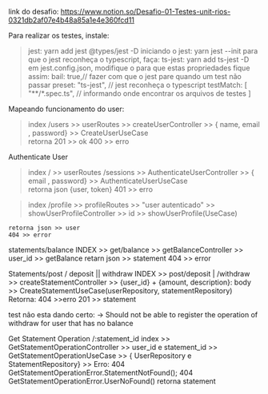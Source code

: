 link do desafio: 
https://www.notion.so/Desafio-01-Testes-unit-rios-0321db2af07e4b48a85a1e4e360fcd11


Para realizar os testes, instale:
 > jest: yarn add jest @types/jest -D
 > iniciando o jest: yarn jest --init
 para que o jest reconheça o typescript, faça:
 > ts-jest: yarn add ts-jest -D 
 em jest.config.json, modifique o para que estas propriedades fique assim:
    bail: true,// fazer com que o jest pare quando um test não passar
    preset: "ts-jest", // jest reconheça o typescript
    testMatch: [
    "**/*.spec.ts", // informando onde encontrar os arquivos de testes
  ]

Mapeando funcionamento do user:
> index /users >> userRoutes >>  createUserController >> { name, email , password} >> CreateUserUseCase  
    retorna 201 >> ok
    400 >>  erro 

 Authenticate User
> index / >> userRoutes /sessions >>  AuthenticateUserController >> {  email , password} >> AuthenticateUserUseCase  
    retorna json {user, token}
    401 >>  erro 


> index /profile >> profileRoutes >> "user autenticado" >> showUserProfileController >> id >> showUserProfile(UseCase)

    retorna json >> user
    404 >> error

statements/balance
INDEX >> get/balance >> getBalanceController >> user_id >> getBalance 
    retarn json >> statement
  404 >> error

Statements/post / deposit || withdraw 
INDEX >> post/deposit | /withdraw >> createStatementController  >> {user_id} + {amount, description}: body  >> CreateStatementUseCase(userRepository, statementRepository)
  Retorna:
  404  >>erro
  201  >> statement

  test não esta dando certo:
    -> Should not be able to register the operation of withdraw for user that has no balance


Get Statement Operation
/:statement_id
index >> GetStatementOperationController >> user_id e statement_id >> GetStatementOperationUseCase >> { UserRepository e StatementRepository} >>
  Erro:
   404  GetStatementOperationError.StatementNotFound();
   404 GetStatementOperationError.UserNoFound()
   retorna statement
